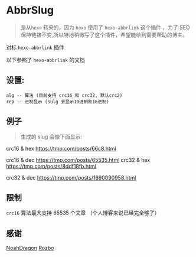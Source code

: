 # AbbrSlug

> 是从`hexo` 转来的，因为 `hexo` 使用了 `hexo-abbrlink` 这个插件 ，为了 SEO 保持链接不变,所以特地稍微写了这个插件，希望能给到需要帮助的博主。

对标 `hexo-abbrlink` 插件  

以下参照了 `hexo-abbrlink` 的文档

## 设置:

```
alg -- 算法 (目前支持 crc16 和 crc32, 默认crc2)
rep -- 进制显示 (sulg 会显示10进制和16进制)
```

## 例子

> 生成的 slug 会像下面显示:

crc16 & hex
https://tmp.com/posts/66c8.html

crc16 & dec
https://tmp.com/posts/65535.html
crc32 & hex
https://tmp.com/posts/8ddf18fb.html

crc32 & dec
https://tmp.com/posts/1690090958.html

## 限制

`crc16` 算法最大支持 65535 个文章 （个人博客来说已经完全够了）

## 感谢

[NoahDragon](https://github.com/NoahDragon)
[Rozbo](https://github.com/Rozbo)
